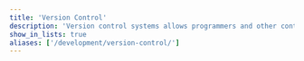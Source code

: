 ```yaml
---
title: 'Version Control'
description: 'Version control systems allows programmers and other content producers to collaborate on projects of various types, such as software development.'
show_in_lists: true
aliases: ['/development/version-control/']
---
```


